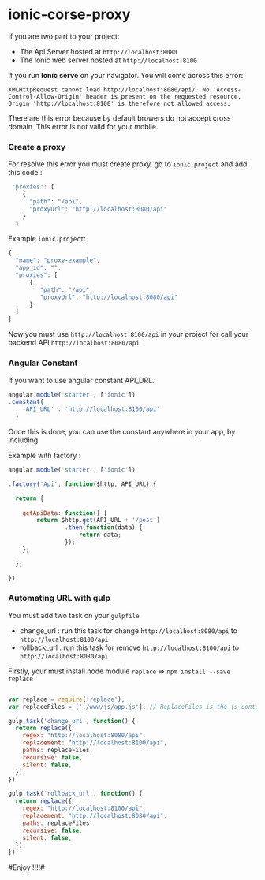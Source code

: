 # ionic-corse-proxy

If you are two part to your project:

* The Api Server hosted at `http://localhost:8080`
* The Ionic web server hosted at `http://localhost:8100`

If you run **Ionic serve** on your navigator. You will come across this error:

`XMLHttpRequest cannot load http://localhost:8080/api/. No 'Access-Control-Allow-Origin' header is present on the requested resource. Origin 'http://localhost:8100' is therefore not allowed access.`

There are this error because by default browers do not accept cross domain.
This error is not valid for your mobile.

### Create a proxy ###

For resolve this error you must create proxy. go to `ionic.project` and add this code :

```javascript
 "proxies": [
    {
      "path": "/api",
      "proxyUrl": "http://localhost:8080/api"
    }
  ]
```

Example `ionic.project`:

```javascript
{
  "name": "proxy-example",
  "app_id": "",
  "proxies": [
	  {
	     "path": "/api",
	     "proxyUrl": "http://localhost:8080/api"
      }
  ]
}
```

Now you must use `http://localhost:8100/api` in your project for call your backend API `http://localhost:8080/api`


### Angular Constant ###

If you want to use angular constant API_URL.

```javascript
angular.module('starter', ['ionic'])
.constant(
	'API_URL' : 'http://localhost:8100/api'
  )
```
Once this is done, you can use the constant anywhere in your app, by including

Example with factory :

```javascript
angular.module('starter', ['ionic'])

.factory('Api', function($http, API_URL) {

  return {
  
    getApiData: function() {
    	return $http.get(API_URL + '/post')
      			.then(function(data) {
        			return data;
      			});
    };

  };

})

```

### Automating URL with gulp ###

You must add two task on your `gulpfile`

* change_url : run this task for change `http://localhost:8080/api` to `http://localhost:8100/api` 
* rollback_url : run this task for remove `http://localhost:8100/api` to `http://localhost:8080/api`

Firstly, your must install node module `replace` => `npm install --save replace`

```javascript

var replace = require('replace');
var replaceFiles = ['./www/js/app.js']; // ReplaceFiles is the js containing your API_URL. I use app.js for this example

gulp.task('change_url', function() {
  return replace({
    regex: "http://localhost:8080/api",
    replacement: "http://localhost:8100/api",
    paths: replaceFiles,
    recursive: false,
    silent: false,
  });
})

gulp.task('rollback_url', function() {
  return replace({
    regex: "http://localhost:8100/api",
    replacement: "http://localhost:8080/api",
    paths: replaceFiles,
    recursive: false,
    silent: false,
  });
})

```

#Enjoy !!!!#